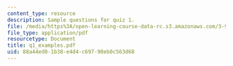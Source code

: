 ```yaml
---
content_type: resource
description: Sample questions for quiz 1.
file: /media/https%3A/open-learning-course-data-rc.s3.amazonaws.com/3-91-mechanical-behavior-of-plastics-spring-2007/88a44ed01b38e4d4c69790eb0c563d68_q1_examples.pdf
file_type: application/pdf
resourcetype: Document
title: q1_examples.pdf
uid: 88a44ed0-1b38-e4d4-c697-90eb0c563d68
---
```

